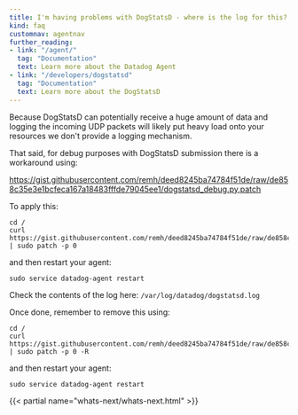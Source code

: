 ```yaml
---
title: I'm having problems with DogStatsD - where is the log for this?
kind: faq
customnav: agentnav
further_reading:
- link: "/agent/"
  tag: "Documentation"
  text: Learn more about the Datadog Agent
- link: "/developers/dogstatsd"
  tag: "Documentation"
  text: Learn more about the DogStatsD
---
```


Because DogStatsD can potentially receive a huge amount of data and logging the incoming UDP packets will likely put heavy load onto your resources we don't provide a logging mechanism.

That said, for debug purposes with DogStatsD submission there is a workaround using:

https://gist.githubusercontent.com/remh/deed8245ba74784f51de/raw/de858c35e3e1bcfeca167a18483fffde79045ee1/dogstatsd_debug.py.patch

To apply this:
```
cd /
curl https://gist.githubusercontent.com/remh/deed8245ba74784f51de/raw/de858c35e3e1bcfeca167a18483fffde79045ee1/dogstatsd_debug.py.patch | sudo patch -p 0
```
and then restart your agent:
```
sudo service datadog-agent restart 
```

Check the contents of the log here: `/var/log/datadog/dogstatsd.log`

Once done, remember to remove this using:
```
cd /
curl https://gist.githubusercontent.com/remh/deed8245ba74784f51de/raw/de858c35e3e1bcfeca167a18483fffde79045ee1/dogstatsd_debug.py.patch | sudo patch -p 0 -R
```
and then restart your agent:
```
sudo service datadog-agent restart
```

{{< partial name="whats-next/whats-next.html" >}}